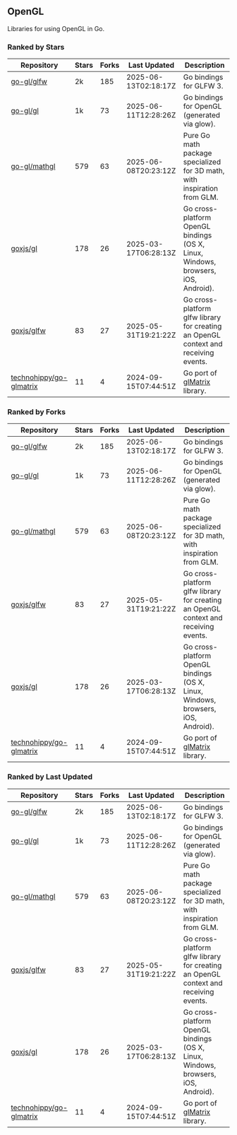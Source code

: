 ## OpenGL

Libraries for using OpenGL in Go.

### Ranked by Stars

| Repository | Stars | Forks | Last Updated | Description | 
|------------|-------|-------|--------------|-------------|
| [go-gl/glfw](https://github.com/go-gl/glfw) | 2k | 185 | 2025-06-13T02:18:17Z |  Go bindings for GLFW 3. |
| [go-gl/gl](https://github.com/go-gl/gl) | 1k | 73 | 2025-06-11T12:28:26Z |  Go bindings for OpenGL (generated via glow). |
| [go-gl/mathgl](https://github.com/go-gl/mathgl) | 579 | 63 | 2025-06-08T20:23:12Z |  Pure Go math package specialized for 3D math, with inspiration from GLM. |
| [goxjs/gl](https://github.com/goxjs/gl) | 178 | 26 | 2025-03-17T06:28:13Z |  Go cross-platform OpenGL bindings (OS X, Linux, Windows, browsers, iOS, Android). |
| [goxjs/glfw](https://github.com/goxjs/glfw) | 83 | 27 | 2025-05-31T19:21:22Z |  Go cross-platform glfw library for creating an OpenGL context and receiving events. |
| [technohippy/go-glmatrix](https://github.com/technohippy/go-glmatrix) | 11 | 4 | 2024-09-15T07:44:51Z |  Go port of [glMatrix](https://glmatrix.net/) library. |

### Ranked by Forks

| Repository | Stars | Forks | Last Updated | Description | 
|------------|-------|-------|--------------|-------------|
| [go-gl/glfw](https://github.com/go-gl/glfw) | 2k | 185 | 2025-06-13T02:18:17Z |  Go bindings for GLFW 3. |
| [go-gl/gl](https://github.com/go-gl/gl) | 1k | 73 | 2025-06-11T12:28:26Z |  Go bindings for OpenGL (generated via glow). |
| [go-gl/mathgl](https://github.com/go-gl/mathgl) | 579 | 63 | 2025-06-08T20:23:12Z |  Pure Go math package specialized for 3D math, with inspiration from GLM. |
| [goxjs/glfw](https://github.com/goxjs/glfw) | 83 | 27 | 2025-05-31T19:21:22Z |  Go cross-platform glfw library for creating an OpenGL context and receiving events. |
| [goxjs/gl](https://github.com/goxjs/gl) | 178 | 26 | 2025-03-17T06:28:13Z |  Go cross-platform OpenGL bindings (OS X, Linux, Windows, browsers, iOS, Android). |
| [technohippy/go-glmatrix](https://github.com/technohippy/go-glmatrix) | 11 | 4 | 2024-09-15T07:44:51Z |  Go port of [glMatrix](https://glmatrix.net/) library. |

### Ranked by Last Updated

| Repository | Stars | Forks | Last Updated | Description | 
|------------|-------|-------|--------------|-------------|
| [go-gl/glfw](https://github.com/go-gl/glfw) | 2k | 185 | 2025-06-13T02:18:17Z |  Go bindings for GLFW 3. |
| [go-gl/gl](https://github.com/go-gl/gl) | 1k | 73 | 2025-06-11T12:28:26Z |  Go bindings for OpenGL (generated via glow). |
| [go-gl/mathgl](https://github.com/go-gl/mathgl) | 579 | 63 | 2025-06-08T20:23:12Z |  Pure Go math package specialized for 3D math, with inspiration from GLM. |
| [goxjs/glfw](https://github.com/goxjs/glfw) | 83 | 27 | 2025-05-31T19:21:22Z |  Go cross-platform glfw library for creating an OpenGL context and receiving events. |
| [goxjs/gl](https://github.com/goxjs/gl) | 178 | 26 | 2025-03-17T06:28:13Z |  Go cross-platform OpenGL bindings (OS X, Linux, Windows, browsers, iOS, Android). |
| [technohippy/go-glmatrix](https://github.com/technohippy/go-glmatrix) | 11 | 4 | 2024-09-15T07:44:51Z |  Go port of [glMatrix](https://glmatrix.net/) library. |


